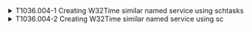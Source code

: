 <details>
<summary>T1036.004-1 Creating W32Time similar named service using schtasks
</summary>
<pre>$ NA </pre>
</details>
<details>
<summary>T1036.004-2 Creating W32Time similar named service using sc
</summary>
<pre>$ NA </pre>
</details>
